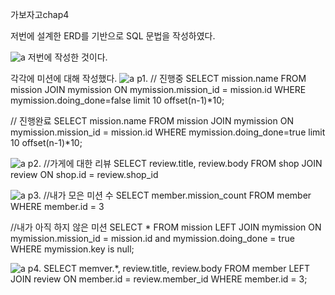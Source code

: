 가보자고chap4

저번에 설계한 ERD를 기반으로 SQL 문법을 작성하였다.

![a](picture/myERD.png)
저번에 작성한 것이다. 

각각에 미션에 대해 작성했다.
![a](picture/mission1.png)
p1.
// 진행중 
SELECT 
  mission.name
FROM
 mission
JOIN
 mymission
ON
 mymission.mission_id = mission.id
WHERE mymission.doing_done=false
limit 10 offset(n-1)*10;

// 진행완료
SELECT 
  mission.name
FROM
 mission
JOIN
 mymission
ON
 mymission.mission_id = mission.id
WHERE mymission.doing_done=true
limit 10 offset(n-1)*10;

![a](picture/mission2.png)
p2.
//가게에 대한 리뷰
SELECT
 review.title, review.body
FROM
 shop
JOIN
 review
ON 
 shop.id = review.shop_id




![a](picture/mission3.png)
p3.
//내가 모은 미션 수
SELECT
 member.mission_count
FROM 
 member
WHERE
 member.id = 3

//내가 아직 하지 않은 미션
SELECT *
FROM mission
LEFT JOIN mymission
ON mymission.mission_id = mission.id and mymission.doing_done = true
WHERE mymission.key is null;

![a](picture/mission4.png)
p4.
SELECT
  memver.*, review.title, review.body
FROM
  member 
LEFT JOIN
  review
ON
  member.id = review.member_id
WHERE
  member.id = 3;


